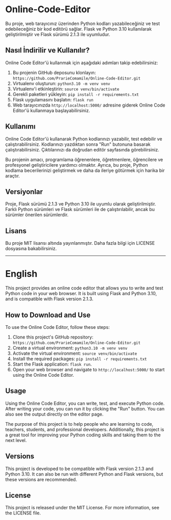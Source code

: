 # Online-Code-Editor
Bu proje, web tarayıcınız üzerinden Python kodları yazabileceğiniz ve test edebileceğiniz bir kod editörü sağlar. Flask ve Python 3.10 kullanılarak geliştirilmiştir ve Flask sürümü 2.1.3 ile uyumludur.


**Nasıl İndirilir ve Kullanılır?**
--------------------------------------
Online Code Editor'ü kullanmak için aşağıdaki adımları takip edebilirsiniz:

1. Bu projenin GitHub deposunu klonlayın: `https://github.com/PrarieComamile/Online-Code-Editor.git`
2. Virtualenv oluşturun: `python3.10 -m venv venv`
3. Virtualenv'i etkinleştirin: `source venv/bin/activate`
4. Gerekli paketleri yükleyin: `pip install -r requirements.txt`
5. Flask uygulamasını başlatın: `flask run`
6. Web tarayıcınızda `http://localhost:5000/` adresine giderek Online Code Editor'ü kullanmaya başlayabilirsiniz.

**Kullanımı**
--------------------------
Online Code Editor'ü kullanarak Python kodlarınızı yazabilir, test edebilir ve çalıştırabilirsiniz. Kodlarınızı yazdıktan sonra "Run" butonuna basarak çalıştırabilirsiniz. Çıktılarınızı da doğrudan editör sayfasında görebilirsiniz.

Bu projenin amacı, programlama öğrenenlere, öğretmenlere, öğrencilere ve profesyonel geliştiricilere yardımcı olmaktır. Ayrıca, bu proje, Python kodlama becerilerinizi geliştirmek ve daha da ileriye götürmek için harika bir araçtır.


**Versiyonlar**
--------------
Proje, Flask sürümü 2.1.3 ve Python 3.10 ile uyumlu olarak geliştirilmiştir. Farklı Python sürümleri ve Flask sürümleri ile de çalıştırılabilir, ancak bu sürümler önerilen sürümlerdir.

**Lisans**
--------------------------------------
Bu proje MIT lisansı altında yayınlanmıştır. Daha fazla bilgi için LICENSE dosyasına bakabilirsiniz.








-----------------------------------------------------------------


# English
This project provides an online code editor that allows you to write and test Python code in your web browser. It is built using Flask and Python 3.10, and is compatible with Flask version 2.1.3.

**How to Download and Use**
---------------------------------------------------
To use the Online Code Editor, follow these steps:

1. Clone this project's GitHub repository: `https://github.com/PrarieComamile/Online-Code-Editor.git`
2. Create a virtual environment: `python3.10 -m venv venv`
3. Activate the virtual environment: `source venv/bin/activate`
4. Install the required packages: `pip install -r requirements.txt`
5. Start the Flask application: `flask run`.
6. Open your web browser and navigate to `http://localhost:5000/` to start using the Online Code Editor.

**Usage**
------------------------------------------------
Using the Online Code Editor, you can write, test, and execute Python code. After writing your code, you can run it by clicking the "Run" button. You can also see the output directly on the editor page.

The purpose of this project is to help people who are learning to code, teachers, students, and professional developers. Additionally, this project is a great tool for improving your Python coding skills and taking them to the next level.

**Versions**
-------------------------------------------------
This project is developed to be compatible with Flask version 2.1.3 and Python 3.10. It can also be run with different Python and Flask versions, but these versions are recommended.

**License**
-------------------------------------------------
This project is released under the MIT License. For more information, see the LICENSE file.



